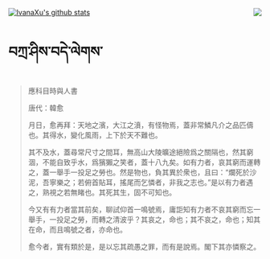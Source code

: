 [![IvanaXu's github stats](https://github-readme-stats.vercel.app/api?username=IvanaXu&show_icons=true&theme=vue-dark)](https://github.com/anuraghazra/github-readme-stats)
<img align="right" src="https://github-readme-stats.vercel.app/api/top-langs/?username=IvanaXu&langs_count=3&theme=graywhite" />
# བཀྲ་ཤིས་བདེ་ལེགས་
> 應科目時與人書
> 
> 唐代：韓愈 
> 
> 月日，愈再拜：天地之濱，大江之濆，有怪物焉，蓋非常鱗凡介之品匹儔也。其得水，變化風雨，上下於天不難也。
> 
> 其不及水，蓋尋常尺寸之間耳，無高山大陵曠途絕險爲之關隔也，然其窮涸，不能自致乎水，爲獱獺之笑者，蓋十八九矣。如有力者，哀其窮而運轉之，蓋一舉手一投足之勞也。然是物也，負其異於衆也，且曰：“爛死於沙泥，吾寧樂之；若俯首貼耳，搖尾而乞憐者，非我之志也。”是以有力者遇之，熟視之若無睹也。其死其生，固不可知也。
> 
> 今又有有力者當其前矣，聊試仰首一鳴號焉，庸詎知有力者不哀其窮而忘一舉手，一投足之勞，而轉之清波乎？其哀之，命也；其不哀之，命也；知其在命，而且鳴號之者，亦命也。
> 
> 愈今者，實有類於是，是以忘其疏愚之罪，而有是說焉。閣下其亦憐察之。
>